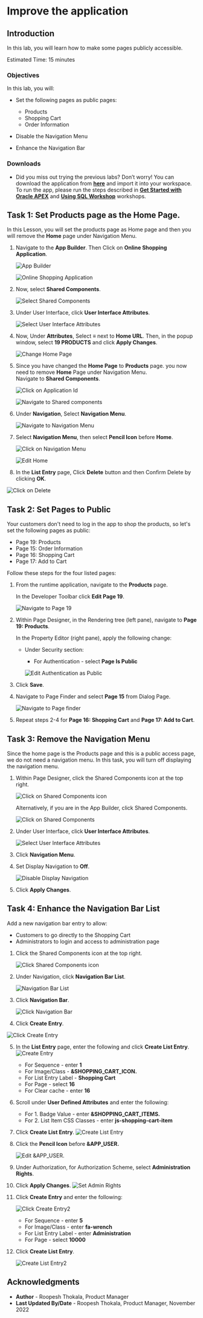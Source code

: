 # Improve the application

## Introduction

In this lab, you will learn how to make some pages publicly accessible.

<!--
Watch the video below for a quick walk through of the lab.

[](youtube:lwQ3lvul9iE)
-->

Estimated Time: 15 minutes

### Objectives
In this lab, you will:
- Set the following pages as public pages:
    - Products
    - Shopping Cart
    - Order Information

- Disable the Navigation Menu

- Enhance the Navigation Bar

### Downloads

- Did you miss out trying the previous labs? Don’t worry! You can download the application from **[here](files/online-shopping-cart-7.sql)** and import it into your workspace. To run the app, please run the steps described in **[Get Started with Oracle APEX](https://apexapps.oracle.com/pls/apex/r/dbpm/livelabs/run-workshop?p210_wid=3509)** and **[Using SQL Workshop](https://apexapps.oracle.com/pls/apex/r/dbpm/livelabs/run-workshop?p210_wid=3524)** workshops.

## Task 1: Set Products page as the Home Page.

In this Lesson, you will set the products page as Home page and then you will remove the **Home** page under Navigation Menu.

1. Navigate to the **App Builder**. Then Click on **Online Shopping Application**.

    ![App Builder](images/navigate-to-osa1.png " ")

    ![Online Shopping Application](images/navigate-to-osa2.png " ")

2. Now, select **Shared Components**.

    ![Select Shared Components](images/navigate-t-sc1.png " ")

3. Under User Interface, click **User Interface Attributes**.

    ![Select User Interface Attributes](./images/select-uia.png " ")

4. Now, Under **Attributes**, Select **≡** next to **Home URL**. Then, in the popup window, select **19 PRODUCTS** and click **Apply Changes**.

    ![Change Home Page](./images/change-home-page.png " ")

5. Since you have changed the **Home Page** to **Products** page. you now need to remove **Home** Page under Navigation Menu.  
Navigate to **Shared Components**.

    ![Click on Application Id](./images/navigate-to-sc2.png " ")

    ![Navigate to Shared components](./images/navigate-to-sc3.png " ")

6. Under **Navigation**, Select **Navigation Menu**.

    ![Navigate to Navigation Menu](./images/select-navigation-menu.png " ")

7. Select **Navigation Menu**, then select **Pencil Icon** before **Home**.

    ![Click on Navigation Menu](./images/select-navigation-menu1.png " ")

    ![Edit Home](./images/edit-home1.png " ")

8. In the **List Entry** page, Click **Delete** button and then Confirm Delete by clicking **OK**.

  ![Click on Delete](./images/delete-home-entry1.png " ")

## Task 2: Set Pages to Public
Your customers don't need to log in the app to shop the products, so let's set the following pages as public:
- Page 19: Products
- Page 15: Order Information
- Page 16: Shopping Cart
- Page 17: Add to Cart

Follow these steps for the four listed pages:

1. From the runtime application, navigate to the **Products** page.

    In the Developer Toolbar click **Edit Page 19**.

    ![Navigate to Page 19](./images/navigate-to-page19.png " ")

2. Within Page Designer, in the Rendering tree (left pane), navigate to  **Page 19: Products**.

    In the Property Editor (right pane), apply the following change:
    - Under Security section:
        - For Authentication - select **Page Is Public**  

      ![Edit Authentication as Public](./images/edit-page19.png " ")

3. Click **Save**.

4. Navigate to Page Finder and select **Page 15** from Dialog Page.

    ![Navigate to Page finder](./images/navigate-to-page-finder.png " ")

5. Repeat steps 2-4 for **Page 16: Shopping Cart** and **Page 17: Add to Cart**.

## Task 3: Remove the Navigation Menu
Since the home page is the Products page and this is a public access page, we do not need a navigation menu.
In this task, you will turn off displaying the navigation menu.

1. Within Page Designer, click the Shared Components icon at the top right.

    ![Click on Shared Components icon](./images/click-sc-icon.png " ")

   Alternatively, if you are in the App Builder, click Shared Components.

   ![Click on Shared Components](./images/navigate-t-sc1.png " ")

2. Under User Interface, click **User Interface Attributes**.

    ![Select User Interface Attributes](./images/select-uia1.png " ")

3. Click **Navigation Menu**.

4. Set Display Navigation to **Off**.

    ![Disable Display Navigation](./images/nav-menu-disp-off.png " ")

5. Click **Apply Changes**.

## Task 4: Enhance the Navigation Bar List

Add a new navigation bar entry to allow:
- Customers to go directly to the Shopping Cart
- Administrators to login and access to administration page

1. Click the Shared Components icon at the top right.

    ![Click Shared Components icon](./images/click-sc-icon1.png " ")
2. Under Navigation, click **Navigation Bar List**.

    ![Navigation Bar List](./images/navigation-bar.png " ")

3. Click **Navigation Bar**.

    ![Click Navigation Bar](./images/navigation-bar1.png " ")

4. Click **Create Entry**.

  ![Click Create Entry](./images/create-entry1.png " ")

5. In the **List Entry** page, enter the following and click **Create List Entry**.
  ![Create Entry](./images/create-entry2.png " ")

   - For Sequence - enter **1**
   - For Image/Class - **&SHOPPING\_CART\_ICON.**
   - For List Entry Label - **Shopping Cart**
   - For Page - select **16**
   - For Clear cache - enter **16**


6. Scroll under **User Defined Attributes** and enter the following:
    - For 1. Badge Value - enter  **&SHOPPING\_CART\_ITEMS.**
    - For 2. List Item CSS Classes - enter **js-shopping-cart-item**

7. Click **Create List Entry**.
    ![Create List Entry](./images/create-entry3.png " ")

8. Click the **Pencil Icon** before **&APP_USER.**

    ![Edit &APP_USER.](./images/click-app-user.png " ")

9. Under Authorization, for Authorization Scheme, select **Administration Rights**.

10. Click **Apply Changes**.
    ![Set Admin Rights](./images/set-admin-rights.png " ")

11. Click **Create Entry**  and enter the following:

    ![Click Create Entry2](./images/create-entry11.png " ")

    - For Sequence - enter **5**
    - For Image/Class - enter **fa-wrench**
    - For List Entry Label - enter **Administration**
    - For Page - select **10000**


12. Click **Create List Entry**.

    ![Create List Entry2](./images/create-entry12.png " ")
<!--
You now know how to enhance and mantain both navigation menu and navigation bar. You may now **proceed to the next lab**.-->
## **Acknowledgments**

- **Author** - Roopesh Thokala, Product Manager
- **Last Updated By/Date** - Roopesh Thokala, Product Manager, November 2022
